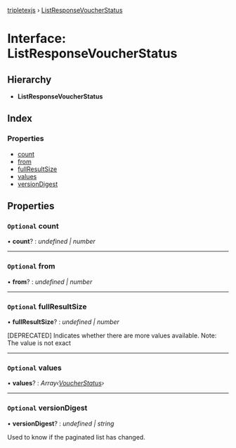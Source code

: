 [tripletexjs](../README.md) › [ListResponseVoucherStatus](listresponsevoucherstatus.md)

# Interface: ListResponseVoucherStatus

## Hierarchy

* **ListResponseVoucherStatus**

## Index

### Properties

* [count](listresponsevoucherstatus.md#optional-count)
* [from](listresponsevoucherstatus.md#optional-from)
* [fullResultSize](listresponsevoucherstatus.md#optional-fullresultsize)
* [values](listresponsevoucherstatus.md#optional-values)
* [versionDigest](listresponsevoucherstatus.md#optional-versiondigest)

## Properties

### `Optional` count

• **count**? : *undefined | number*

___

### `Optional` from

• **from**? : *undefined | number*

___

### `Optional` fullResultSize

• **fullResultSize**? : *undefined | number*

[DEPRECATED] Indicates whether there are more values available. Note: The value is not exact

___

### `Optional` values

• **values**? : *Array‹[VoucherStatus](../modules/voucherstatus.md)›*

___

### `Optional` versionDigest

• **versionDigest**? : *undefined | string*

Used to know if the paginated list has changed.
